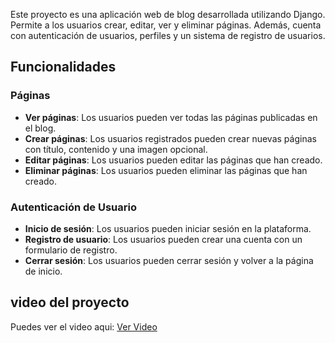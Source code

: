 Este proyecto es una aplicación web de blog desarrollada utilizando Django. Permite a los usuarios crear, editar, ver y eliminar páginas. Además, cuenta con autenticación de usuarios, perfiles y un sistema de registro de usuarios.

## Funcionalidades
### Páginas
- **Ver páginas**: Los usuarios pueden ver todas las páginas publicadas en el blog.
- **Crear páginas**: Los usuarios registrados pueden crear nuevas páginas con título, contenido y una imagen opcional.
- **Editar páginas**: Los usuarios pueden editar las páginas que han creado.
- **Eliminar páginas**: Los usuarios pueden eliminar las páginas que han creado.

### Autenticación de Usuario
- **Inicio de sesión**: Los usuarios pueden iniciar sesión en la plataforma.
- **Registro de usuario**: Los usuarios pueden crear una cuenta con un formulario de registro.
- **Cerrar sesión**: Los usuarios pueden cerrar sesión y volver a la página de inicio.

## video del proyecto
Puedes ver el video aqui: [Ver Video](https://drive.google.com/file/d/15Q3klaPCgnLyHrri4hsTXi8JM8jhD8xF/view?usp=sharing)